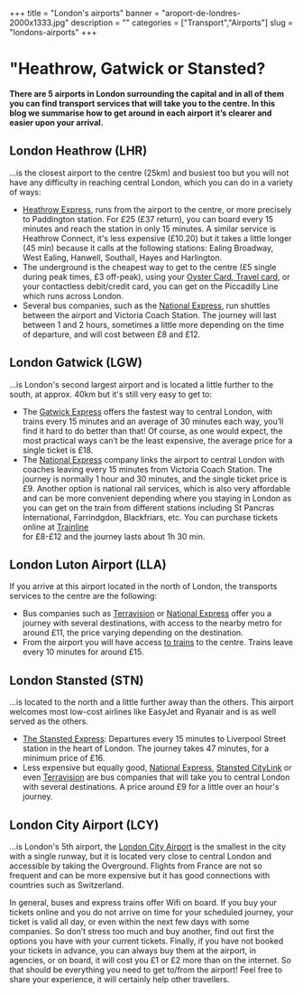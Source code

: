 ﻿+++
title = "London's airports"
banner = "aroport-de-londres-2000x1333.jpg"
description = ""
categories = ["Transport","Airports"]
slug = "londons-airports"
+++
# "Heathrow, Gatwick or Stansted?

<strong>There are 5 airports in London surrounding the capital and in all of them you can find transport services that will take you to the centre. In this blog we summarise how to get around in each airport it’s clearer and easier upon your arrival. </strong>

## London Heathrow (LHR)

...is the closest airport to the centre (25km) and busiest too but you will not have any difficulty in reaching central London, which you can do in a variety of ways:

<ul><li><a href="https://www.heathrowexpress.com/">Heathrow Express</a>, runs from the airport to the centre, or more precisely to Paddington station. For £25 (£37 return), you can board every 15 minutes and reach the station in only 15 minutes. A similar service is  Heathrow Connect, it's less expensive (£10.20) but it takes a little longer (45 min) because it calls at the following stations: Ealing Broadway, West Ealing, Hanwell, Southall, Hayes and Harlington. </li><li>The underground is the cheapest way to get to the centre (£5 single during peak times, £3 off-peak), using your <a href="Transport-a-londres.html">Oyster Card, Travel card</a>, or your contactless debit/credit card, you can get on the Piccadilly Line which runs across London.</li><li>Several bus companies, such as the <a href="http://www.nationalexpress.com/coach/airport/heathrow-airport/index.html?utm_medium=businessdevelopment&amp;utm_source=heathrowairport.com&amp;utm_campaign=buses-and-coaches">National Express</a>, run shuttles between the airport and Victoria Coach Station. The journey will last between 1 and 2 hours, sometimes a little more depending on the time of departure, and will cost between £8 and £12.</li></ul> 

## London Gatwick (LGW)

...is London's second largest airport and is located a little further to the south, at approx. 40km but it's still very easy to get to:

<ul><li>The <a href="http://www.gatwickexpress.com/">Gatwick Express</a> offers the fastest way to central London, with trains every 15 minutes and an average of 30 minutes each way, you’ll find it hard to do better than that! Of course, as one would expect, the most practical ways can’t be the least expensive, the average price for a single ticket is £18.</li><li>The <a href="http://www.nationalexpress.com/bd/Gatwick/gatwick-airport.aspx">National Express</a> company links the airport to central London with coaches leaving every 15 minutes from Victoria Coach Station. The journey is normally 1 hour and 30 minutes, and the single ticket price is £9. Another option is national rail services, which is also very affordable and can be more convenient depending where you staying in London as you can get on the train from different stations including St Pancras International, Farrindgdon, Blackfriars, etc. You can purchase tickets online at <a href="http://www.thetrainline.com/">Trainline</a></li> for £8-£12 and the journey lasts about 1h 30 min.</ul> 

## London Luton Airport (LLA)

If you arrive at this airport located in the north of London, the transports services to the centre are the following:

<ul><li>Bus companies such as <a href="http://www.terravision.eu/">Terravision</a> or <a href="http://www.nationalexpress.com/fr/airports/luton-airport.aspx">National Express</a> offer you a journey with several destinations, with access to the nearby metro for around £11, the price varying depending on the destination.</li><li>From the airport you will have access <a href="http://www.london-luton.co.uk/to-and-from-lla">to trains</a> to the centre. Trains leave every 10 minutes for around £15.</li></ul> 

## London Stansted (STN) 

...is located to the north and a little further away than the others. This airport welcomes most low-cost airlines like EasyJet and Ryanair and is as well served as the others. <ul><li><a href="https://www.stanstedexpress.com/home">The Stansted Express</a>: Departures every 15 minutes to Liverpool Street station in the heart of London. The journey takes 47 minutes, for a minimum price of £16.</li><li>Less expensive but equally good, <a href="http://www.nationalexpress.com/en/airports/stansted-airport.aspx">National Express</a>, <a href="https://www.stanstedcitylink.co.uk/fr/accueil">Stansted CityLink</a> or even <a href="http://www.terravision.eu/francese/airport_transfer/bus-aeroport-de-stansted-londres/">Terravision</a> are bus companies that will take you to central London with several destinations. A price around £9 for a little over an hour's journey.</li></ul> 

## London City Airport (LCY) 

...is London's 5th airport, the <a href="https://www.londoncityairport.com/">London City Airport</a> is the smallest in the city with a single runway, but it is located very close to central London and accessible by taking the Overground. Flights from France are not so frequent and can be more expensive but it has good connections with countries such as Switzerland. 

In general, buses and express trains offer Wifi on board. If you buy your tickets online and you do not arrive on time for your scheduled journey, your ticket is valid all day, or even within the next few days with some companies. So don’t stress too much and buy another, find out first the options you have with your current tickets. Finally, if you have not booked your tickets in advance, you can always buy them at the airport, in agencies, or on board, it will cost you £1 or £2 more than on the internet. So that should be everything you need to get to/from the airport! Feel free to share your experience, it will certainly help other travellers. 
